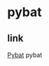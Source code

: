 # pybat

## link

[](https://pymapper.streamlit.app/)

[Pybat](https://github.com/garethcmurphy/pybat)
pybat
